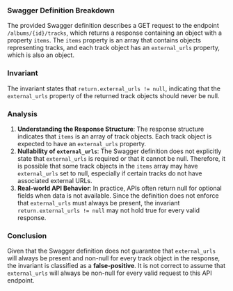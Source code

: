### Swagger Definition Breakdown
The provided Swagger definition describes a GET request to the endpoint `/albums/{id}/tracks`, which returns a response containing an object with a property `items`. The `items` property is an array that contains objects representing tracks, and each track object has an `external_urls` property, which is also an object.

### Invariant
The invariant states that `return.external_urls != null`, indicating that the `external_urls` property of the returned track objects should never be null.

### Analysis
1. **Understanding the Response Structure**: The response structure indicates that `items` is an array of track objects. Each track object is expected to have an `external_urls` property.
2. **Nullability of `external_urls`**: The Swagger definition does not explicitly state that `external_urls` is required or that it cannot be null. Therefore, it is possible that some track objects in the `items` array may have `external_urls` set to null, especially if certain tracks do not have associated external URLs.
3. **Real-world API Behavior**: In practice, APIs often return null for optional fields when data is not available. Since the definition does not enforce that `external_urls` must always be present, the invariant `return.external_urls != null` may not hold true for every valid response.

### Conclusion
Given that the Swagger definition does not guarantee that `external_urls` will always be present and non-null for every track object in the response, the invariant is classified as a **false-positive**. It is not correct to assume that `external_urls` will always be non-null for every valid request to this API endpoint.
